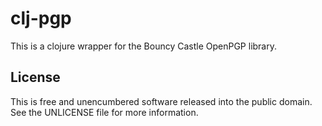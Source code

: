 clj-pgp
=======

This is a clojure wrapper for the Bouncy Castle OpenPGP library.

## License

This is free and unencumbered software released into the public domain.
See the UNLICENSE file for more information.
